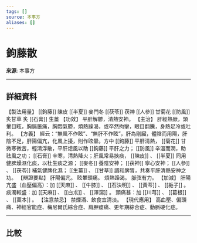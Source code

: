 ```yaml
---
tags: []
source: 本事方
aliases: []
---
```


# 鉤藤散

**來源**: 本事方  

---

## 詳細資料
【製法用量】 [[鉤藤]] 陳皮 [[半夏]] 麥門冬 [[茯苓]] 茯神 [[人參]] 甘菊花 [[防風]] 炙甘草
炙 [[石膏]] 生薑
【功效】
平肝解鬱，清熱安神。
【主治】
肝經熱厥，頭暈目眩，胸膈脹痛，胸悶氣鬱，煩熱躁渴，或卒然拘攣，眼目翻騰，身熱足冷或吐利。
【方義】
經云：“無風不作眩”、“無肝不作眩”，肝為剛臟，體陰而用陽，肝陰不足，肝陽偏亢，化風上擾，則作眩暈。方中 [[鉤藤]] 平肝清熱， [[菊花]] 甘微寒微苦，輕清浮散，平肝熄風以助 [[鉤藤]] 平肝之力； [[防風]] 辛溫而潤，助祛風之功； [[石膏]] 辛寒，清熱降火；肝風常易挾痰， [[陳皮]] 、 [[半夏]] 同用健脾燥濕化痰，以杜生痰之源； [[麥冬]] 養陰安神； [[茯神]] 寧心安神； [[人參]] 、 [[茯苓]] 補氣健脾化濕； [[生薑]] 、 [[甘草]] 調和脾胃，共奏平肝清熱安神之功。
【辨證要點】
肝陽偏亢。
眩暈頭痛。
煩熱躁渴。
脈弦有力。
【加減】
肝陽亢盛（血壓偏高）：加 [[天麻]] 、 [[牛膝]] 、 [[石決明]] 、 [[黃芩]] 、 [[梔子]] 。
痰濁較盛：加 [[天麻]] 、 [[白朮]] 、 [[澤瀉]] 。
頭痛甚：加 [[川芎]] 、 [[葛根]] 、 [[藁本]] 。
【注意禁忌】
禁煙酒、飲食宜清淡。
【現代應用】
高血壓、偏頭痛、神經官能症、梅尼爾氏綜合症、肩胛痠痛、更年期綜合症、動脈硬化症。

---

## 比較
